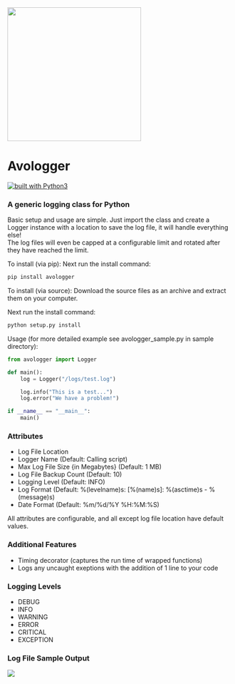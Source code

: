 <img src="https://i.ibb.co/sJ9hKXp/Avologger.png" width="300">

# Avologger
[![built with Python3](https://img.shields.io/badge/Built%20with-Python3-blue.svg)](https://www.python.org/)

### A generic logging class for Python

Basic setup and usage are simple.  Just import the class and create a Logger instance with a location to save the log file, it will handle everything else!  
The log files will even be capped at a configurable limit and rotated after they have reached the limit.

To install (via pip):
Next run the install command:
```bash
pip install avologger
```

To install (via source):
Download the source files as an archive and extract them on your computer.

Next run the install command:
```bash
python setup.py install
```

Usage (for more detailed example see avologger_sample.py in sample directory):
```python
from avologger import Logger

def main():
    log = Logger("/logs/test.log")

    log.info("This is a test...")
    log.error("We have a problem!")

if __name__ == "__main__":
    main()
```

### Attributes
*   Log File Location
*   Logger Name (Default: Calling script)
*   Max Log File Size {in Megabytes} (Default: 1 MB)
*   Log File Backup Count (Default: 10)
*   Logging Level (Default: INFO)
*   Log Format (Default: %(levelname)s: [%(name)s]: %(asctime)s - %(message)s)
*   Date Format (Default: %m/%d/%Y %H:%M:%S)

All attributes are configurable, and all except log file location have default values.

### Additional Features
*   Timing decorator (captures the run time of wrapped functions)
*   Logs any uncaught exeptions with the addition of 1 line to your code

### Logging Levels
*   DEBUG
*   INFO
*   WARNING
*   ERROR
*   CRITICAL
*   EXCEPTION

### Log File Sample Output
<img src="https://i.ibb.co/bWv8QfL/Avologger-Sample.png">